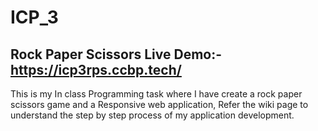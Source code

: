 # ICP_3
## Rock Paper Scissors Live Demo:- https://icp3rps.ccbp.tech/
This is my In class Programming task where I have create a rock paper scissors game and a Responsive web application, Refer the wiki page to understand the step by step process of my application development. 
